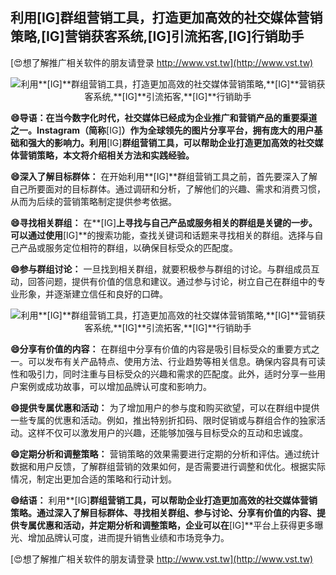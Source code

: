 ## **利用**[IG]**群组营销工具，打造更加高效的社交媒体营销策略,**[IG]**营销获客系统,**[IG]**引流拓客,**[IG]**行销助手**

[😍想了解推广相关软件的朋友请登录 http://www.vst.tw](http://www.vst.tw)

 <center><img src="https://vst.tw/MP4/tuiguang/png/7.png" alt="利用**[IG]**群组营销工具，打造更加高效的社交媒体营销策略,**[IG]**营销获客系统,**[IG]**引流拓客,**[IG]**行销助手"></center>

**😄导语：在当今数字化时代，社交媒体已经成为企业推广和营销产品的重要渠道之一。Instagram（简称**[IG]**）作为全球领先的图片分享平台，拥有庞大的用户基础和强大的影响力。利用**[IG]**群组营销工具，可以帮助企业打造更加高效的社交媒体营销策略，本文将介绍相关方法和实践经验。**

**😄深入了解目标群体：**
在开始利用**[IG]**群组营销工具之前，首先要深入了解自己所要面对的目标群体。通过调研和分析，了解他们的兴趣、需求和消费习惯，从而为后续的营销策略制定提供参考依据。

**😄寻找相关群组：**
在**[IG]**上寻找与自己产品或服务相关的群组是关键的一步。可以通过使用**[IG]**的搜索功能，查找关键词和话题来寻找相关的群组。选择与自己产品或服务定位相符的群组，以确保目标受众的匹配度。

**😄参与群组讨论：**
一旦找到相关群组，就要积极参与群组的讨论。与群组成员互动，回答问题，提供有价值的信息和建议。通过参与讨论，树立自己在群组中的专业形象，并逐渐建立信任和良好的口碑。

 <center><img src="https://vst.tw/MP4/tuiguang/png/5.png" alt="利用**[IG]**群组营销工具，打造更加高效的社交媒体营销策略,**[IG]**营销获客系统,**[IG]**引流拓客,**[IG]**行销助手"></center>

**😄分享有价值的内容：**
在群组中分享有价值的内容是吸引目标受众的重要方式之一。可以发布有关产品特点、使用方法、行业趋势等相关信息。确保内容具有可读性和吸引力，同时注重与目标受众的兴趣和需求的匹配度。此外，适时分享一些用户案例或成功故事，可以增加品牌认可度和影响力。

**😄提供专属优惠和活动：**
为了增加用户的参与度和购买欲望，可以在群组中提供一些专属的优惠和活动。例如，推出特别折扣码、限时促销或与群组合作的独家活动。这样不仅可以激发用户的兴趣，还能够加强与目标受众的互动和忠诚度。

**😄定期分析和调整策略：**
营销策略的效果需要进行定期的分析和评估。通过统计数据和用户反馈，了解群组营销的效果如何，是否需要进行调整和优化。根据实际情况，制定出更加合适的策略和行动计划。

**😄结语：**
利用**[IG]**群组营销工具，可以帮助企业打造更加高效的社交媒体营销策略。通过深入了解目标群体、寻找相关群组、参与讨论、分享有价值的内容、提供专属优惠和活动，并定期分析和调整策略，企业可以在**[IG]**平台上获得更多曝光、增加品牌认可度，进而提升销售业绩和市场竞争力。

[😍想了解推广相关软件的朋友请登录 http://www.vst.tw](http://www.vst.tw)



